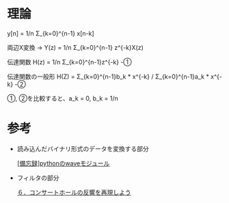 # 理論
y[n] = 1/n Σ_{k=0}^{n-1} x[n-k]

両辺X変換 -> Y(z) = 1/n Σ_{k=0}^{n-1} z^{-k}X(z)

伝達関数 H(z) = 1/n Σ_{k=0}^{n-1}z^{-k} -①

伝達関数の一般形 H(Z) = Σ_{k=0}^{n-1}b_k * x^{-k} / Σ_{k=0}^{n-1}a_k * x^{-k} -②

①, ②を比較すると、a_k = 0, b_k = 1/n

# 参考
* 読み込んだバイナリ形式のデータを変換する部分

    [[備忘録]pythonのwaveモジュール](https://qiita.com/bayachin/items/68f7659d31fa6c836317)

* フィルタの部分

    [６．コンサートホールの反響を再現しよう](https://keep-learning.hatenablog.jp/entry/2019/07/28/000000)
